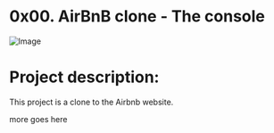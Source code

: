 # 0x00. AirBnB clone - The console
![Image](https://i.imgur.com/9vI2cVB.png)

# Project description:
This project is a clone to the Airbnb website.

more goes here
